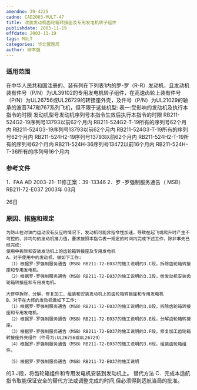 ```yaml
---
amendno: 39-4225
cadno: CAD2003-MULT-47
title: 改装发动机齿轮箱转接座及专用发电机转子组件
publishdate: 2003-11-19
effdate: 2003-11-19
tags: MULT
categories: 华北管理局
author: 柳本强
---
```


### 适用范围 
在中华人民共和国注册的、装有列在下列表1内的罗-罗（R-R）发动机，且发动机装有件号（P/N）为UL39102的专用发电机转子组件，在高速齿轮上装有件号（P/N）为UL26756或UL26729的转接座外壳，及件号（P/N）为UL21029的轴承的波音747和767系列飞机，但不限于这些机型:
表一:受影响的发动机及执行本指令的时限
发动机型号发动机序列号本指令生效后执行本指令的时限
RB211-524G2-19序列号13793以前62个月内
RB211-524G2-T-19所有的序列号62个月内
RB211-524G3-19序列号13793以前62个月内
RB211-524G3-T-19所有的序列号62个月内
RB211-524H2-19序列号13793以前62个月内
RB211-524H2-T-19所有的序列号62个月内
RB211-524H-36序列号13472以前16个月内
RB211-524H-T-36所有的序列号16个月内

<!--more-->
### 参考文件
1．FAA AD 2003-21- 11修正案：39-13346
 2．罗
-罗强制服务通告（ MSB）RB211-72-E037    2003年 03月

  
26日

### 原因、措施和规定 
    为防止在对油门运动没有反应的情况下，发动机可能非指令性加速，导致在起飞或爬升时产生不可控的、非均匀的发动机推力值，要求按照本指令表一规定的时间内完成下述工作，除非事先已经完成: 
    使用中拆除和安装发动机上的齿轮箱转接座及专用发电机 
    A．对于使用中的发动机，做如下工作: 
     （1）根据罗-罗强制服务通告（MSB）RB211-72-E037的施工说明的3.C段，拆除齿轮箱转接座和专用发电机。 
     （2）根据罗-罗强制服务通告（MSB）RB211-72-E037的施工说明的3.I段，给发动机安装齿轮箱转接座和专用发电机。 

    大修中拆除、分解、修复加工、组装和安装发动机上的齿轮箱转接座和专用发电机 
    B．对于在大修的发动机做如下工作: 
     （1）根据罗-罗强制服务通告（MSB）RB211-72-E037的施工说明的3.D段，拆除齿轮箱转接座和专用发电机。 
     （2）根据罗-罗强制服务通告（MSB）RB211-72-E037的施工说明的3.E段，分解齿轮箱转接座。 
     （3）根据罗-罗强制服务通告（MSB）RB211-72-E037的施工说明的3.F段，修复加工齿轮箱转接座外壳组件（件号为:UL26756或UL26729） 
     （4）根据罗-罗强制服务通告（MSB）RB211-72-E037的施工说明的3.H段，组装齿轮箱组件。 

     （5）根据罗-罗强制服务通告（MSB）RB211-72-E037的施工说明
的3.J段，将齿轮箱组件和专用发电机安装到发动机上。     替代方法 
    C．完成本适航指令取能保证安全的替代方法或调整完成的时间,但必须得到适航当局的批准。
